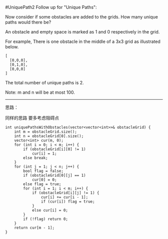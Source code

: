 #UniquePath2
Follow up for "Unique Paths":

Now consider if some obstacles are added to the grids. How many unique paths would there be?

An obstacle and empty space is marked as 1 and 0 respectively in the grid.

For example,
There is one obstacle in the middle of a 3x3 grid as illustrated below.
```
[
  [0,0,0],
  [0,1,0],
  [0,0,0]
]
```
The total number of unique paths is 2.

Note: m and n will be at most 100.

---

思路：

同样的思路 要多考虑阻碍点
```
int uniquePathsWithObstacles(vector<vector<int>>& obstacleGrid) {
    int m = obstacleGrid.size();
    int n = obstacleGrid[0].size();
    vector<int> cur(m, 0);
    for (int i = 0; i < m; i++) {
        if (obstacleGrid[i][0] != 1)
            cur[i] = 1;
        else break;
    }
    for (int j = 1; j < n; j++) {
        bool flag = false;
        if (obstacleGrid[0][j] == 1)
            cur[0] = 0;
        else flag = true;
        for (int i = 1; i < m; i++) {
            if (obstacleGrid[i][j] != 1) {
                cur[i] += cur[i - 1];
                if (cur[i]) flag = true;
            }
            else cur[i] = 0;
        }
        if (!flag) return 0;
    }
    return cur[m - 1];
}
```